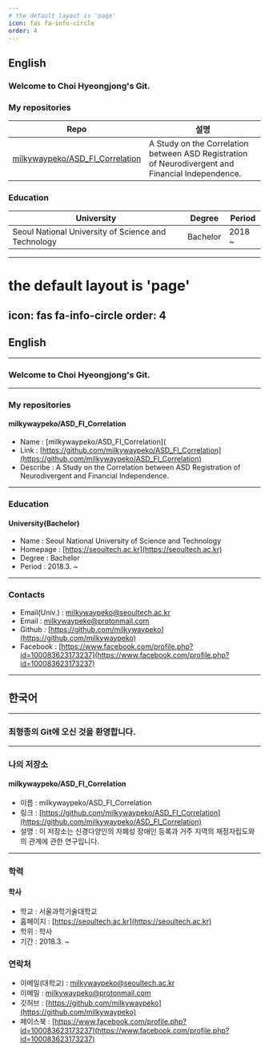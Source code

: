 ```yaml
---
# the default layout is 'page'
icon: fas fa-info-circle
order: 4
---
```


## English

### Welcome to Choi Hyeongjong's Git.

### My repositories

|Repo|설명|
|----|----|
|[milkywaypeko/ASD_FI_Correlation](https://github.com/milkywaypeko/ASD_FI_Correlation)|A Study on the Correlation between ASD Registration of Neurodivergent and Financial Independence.|

### Education

|University                                         |Degree  |Period |
|---------------------------------------------------|--------|-------|
|Seoul National University of Science and Technology|Bachelor|2018 ~ |

---
# the default layout is 'page'
icon: fas fa-info-circle
order: 4
---

## English

---

### Welcome to Choi Hyeongjong's Git.

---

### My repositories

#### milkywaypeko/ASD_FI_Correlation

- Name : [milkywaypeko/ASD_FI_Correlation](
- Link : [https://github.com/milkywaypeko/ASD_FI_Correlation](https://github.com/milkywaypeko/ASD_FI_Correlation)
- Describe : A Study on the Correlation between ASD Registration of Neurodivergent and Financial Independence.

---

### Education

#### University(Bachelor)

 - Name : Seoul National University of Science and Technology
 - Homepage : [https://seoultech.ac.kr](https://seoultech.ac.kr)
 - Degree : Bachelor
 - Period : 2018.3. ~ 

---

### Contacts

 - Email(Univ.) : [milkywaypeko@seoultech.ac.kr](mailto:milkywaypeko@seoultech.ac.kr)
 - Email : [milkywaypeko@protonmail.com](mailto:milkywaypeko@protonmail.com)
 - Github : [https://github.com/milkywaypeko](https://github.com/milkywaypeko)
 - Facebook : [https://www.facebook.com/profile.php?id=100083623173237](https://www.facebook.com/profile.php?id=100083623173237)

---

## 한국어

---

### 최형종의 Git에 오신 것을 환영합니다.

---

### 나의 저장소

#### milkywaypeko/ASD_FI_Correlation

 - 이름 : milkywaypeko/ASD_FI_Correlation
 - 링크 : [https://github.com/milkywaypeko/ASD_FI_Correlation](https://github.com/milkywaypeko/ASD_FI_Correlation)
 - 설명 : 이 저장소는 신경다양인의 자폐성 장애인 등록과 거주 지역의 재정자립도와의 관계에 관한 연구입니다.

---

### 학력

#### 학사

 - 학교 : 서울과학기술대학교
 - 홈페이지 : [https://seoultech.ac.kr](https://seoultech.ac.kr)
 - 학위 : 학사
 - 기간 : 2018.3. ~ 

### 연락처

 - 이메일(대학교) : [milkywaypeko@seoultech.ac.kr](mailto:milkywaypeko@seoultech.ac.kr)
 - 이메일 : [milkywaypeko@protonmail.com](mailto:milkywaypeko@protonmail.com)
 - 깃허브 : [https://github.com/milkywaypeko](https://github.com/milkywaypeko)
 - 페이스북 : [https://www.facebook.com/profile.php?id=100083623173237](https://www.facebook.com/profile.php?id=100083623173237)
